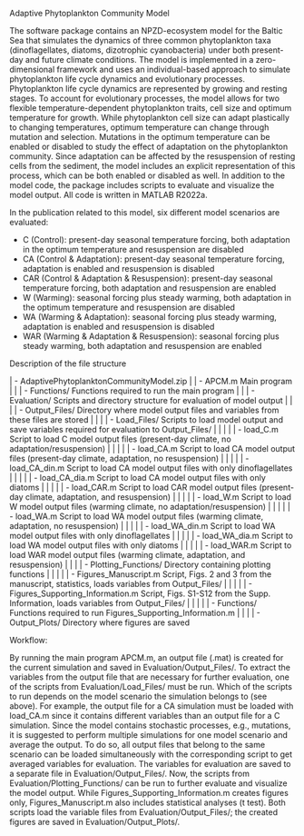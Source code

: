 Adaptive Phytoplankton Community Model

The software package contains an NPZD-ecosystem model for the Baltic Sea that simulates the dynamics of three common phytoplankton taxa 
(dinoflagellates, diatoms, dizotrophic cyanobacteria) under both present-day and future climate conditions. The model is implemented in 
a zero-dimensional framework and uses an individual-based approach to simulate phytoplankton life cycle dynamics and evolutionary processes. 
Phytoplankton life cycle dynamics are represented by growing and resting stages. To account for evolutionary processes, the model allows for 
two flexible temperature-dependent phytoplankton traits, cell size and optimum temperature for growth. While phytoplankton cell size can adapt 
plastically to changing temperatures, optimum temperature can change through mutation and selection. Mutations in the optimum temperature can 
be enabled or disabled to study the effect of adaptation on the phytoplankton community. Since adaptation can be affected by the resuspension 
of resting cells from the sediment, the model includes an explicit representation of this process, which can be both enabled or disabled as 
well. In addition to the model code, the package includes scripts to evaluate and visualize the model output. All code is written in MATLAB 
R2022a.

In the publication related to this model, six different model scenarios are evaluated:
- C (Control): present-day seasonal temperature forcing, both adaptation in the optimum temperature and resuspension are disabled
- CA (Control & Adaptation): present-day seasonal temperature forcing, adaptation is enabled and resuspension is disabled
- CAR (Control & Adaptation & Resuspension): present-day seasonal temperature forcing, both adaptation and resuspension are enabled
- W (Warming): seasonal forcing plus steady warming, both adaptation in the optimum temperature and resuspension are disabled
- WA (Warming & Adaptation): seasonal forcing plus steady warming, adaptation is enabled and resuspension is disabled
- WAR (Warming & Adaptation & Resuspension): seasonal forcing plus steady warming, both adaptation and resuspension are enabled


Description of the file structure

| - AdaptivePhytoplanktonCommunityModel.zip
| | - APCM.m                                   Main program
| | | - Functions/                             Functions required to run the main program
| | | - Evaluation/                            Scripts and directory structure for evaluation of model output
| | | | - Output_Files/                        Directory where model output files and variables from these files are stored
| | | | - Load_Files/                          Scripts to load model output and save variables required for evaluation to Output_Files/
| | | | | - load_C.m                           Script to load C model output files (present-day climate, no adaptation/resuspension)
| | | | | - load_CA.m                          Script to load CA model output files (present-day climate, adaptation, no resuspension)
| | | | | - load_CA_din.m                      Script to load CA model output files with only dinoflagellates
| | | | | - load_CA_dia.m                      Script to load CA model output files with only diatoms
| | | | | - load_CAR.m                         Script to load CAR model output files (present-day climate, adaptation, and resuspension)
| | | | | - load_W.m                           Script to load W model output files (warming climate, no adaptation/resuspension)
| | | | | - load_WA.m                          Script to load WA model output files (warming climate, adaptation, no resuspension)
| | | | | - load_WA_din.m                      Script to load WA model output files with only dinoflagellates
| | | | | - load_WA_dia.m                      Script to load WA model output files with only diatoms
| | | | | - load_WAR.m                         Script to load WAR model output files (warming climate, adaptation, and resuspension)
| | | | - Plotting_Functions/                  Directory containing plotting functions
| | | | | - Figures_Manuscript.m               Script, Figs. 2 and 3 from the manuscript, statistics, loads variables from Output_Files/
| | | | | - Figures_Supporting_Information.m   Script, Figs. S1-S12 from the Supp. Information, loads variables from Output_Files/
| | | | | - Functions/                         Functions required to run Figures_Supporting_Information.m
| | | | - Output_Plots/                        Directory where figures are saved


Workflow:

By running the main program APCM.m, an output file (.mat) is created for the current simulation and saved in Evaluation/Output_Files/. To 
extract the variables from the output file that are necessary for further evaluation, one of the scripts from Evaluation/Load_Files/ must be 
run. Which of the scripts to run depends on the model scenario the simulation belongs to (see above). For example, the output file for a CA 
simulation must be loaded with load_CA.m since it contains different variables than an output file for a C simulation. Since the model contains 
stochastic processes, e.g., mutations, it is suggested to perform multiple simulations for one model scenario and average the output. To do so, 
all output files that belong to the same scenario can be loaded simultaneously with the corresponding script to get averaged variables for 
evaluation. The variables for evaluation are saved to a separate file in Evaluation/Output_Files/. Now, the scripts from Evaluation/Plotting_Functions/ 
can be run to further evaluate and visualize the model output. While Figures_Supporting_Information.m creates figures only, Figures_Manuscript.m also 
includes statistical analyses (t test). Both scripts load the variable files from Evaluation/Output_Files/; the created figures are saved in 
Evaluation/Output_Plots/.
